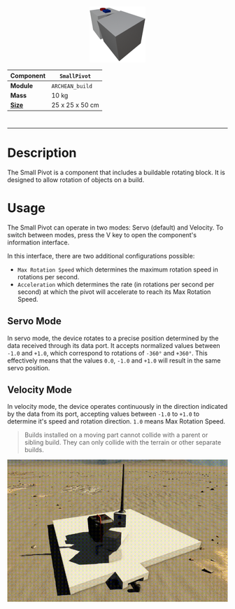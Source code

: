 <p align="center">
  <img src="SmallPivot.png" />
</p>

|Component|`SmallPivot`|
|---|---|
|**Module**|`ARCHEAN_build`|
|**Mass**|10 kg|
|[**Size**](# "Based on the component's occupancy in a fixed 25cm grid.")|25 x 25 x 50 cm|
#
---

# Description
The Small Pivot is a component that includes a buildable rotating block. It is designed to allow rotation of objects on a build.

# Usage
The Small Pivot can operate in two modes: Servo (default) and Velocity. To switch between modes, press the V key to open the component's information interface.

In this interface, there are two additional configurations possible:
- `Max Rotation Speed` which determines the maximum rotation speed in rotations per second.
- `Acceleration` which determines the rate (in rotations per second per second) at which the pivot will accelerate to reach its Max Rotation Speed.

## Servo Mode
In servo mode, the device rotates to a precise position determined by the data received through its data port. It accepts normalized values between `-1.0` and `+1.0`, which correspond to rotations of `-360°` and `+360°`. This effectively means that the values `0.0`, `-1.0` and `+1.0` will result in the same servo position.

## Velocity Mode
In velocity mode, the device operates continuously in the direction indicated by the data from its port, accepting values between `-1.0` to `+1.0` to determine it's speed and rotation direction. `1.0` means Max Rotation Speed.

> Builds installed on a moving part cannot collide with a parent or sibling build. They can only collide with the terrain or other separate builds.

![SmallPivotDemo](pivot.gif)
